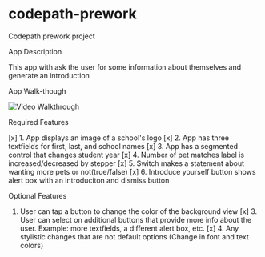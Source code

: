 # codepath-prework
Codepath prework project

App Description

This app with ask the user for some information about themselves and generate an introduction 

App Walk-though

<img src = 'https://i.imgur.com/C69q92b.gif' title = 'Video Walkthrough' width = '' alt = 'Video Walkthrough'> 

Required Features

[x] 1. App displays an image of a school's logo
[x] 2. App has three textfields for first, last, and school names
[x] 3. App has a segmented control that changes student year
[x] 4. Number of pet matches label is increased/decreased by stepper
[x] 5. Switch makes a statement about wanting more pets or not(true/false)
[x] 6. Introduce yourself button shows alert box with an introduciton and dismiss button


Optional Features

1. User can tap a button to change the color of the background view
[x]  3. User can select on additional buttons that provide more info about the user. Example: more textfields, a different alert box, etc.
[x]  4. Any stylistic changes that are not default options (Change in font and text colors)
